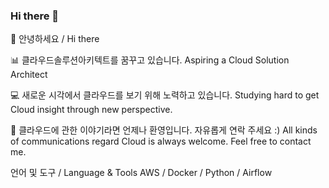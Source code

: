 ### Hi there 👋

<!--
**it-mnm/it-mnm** is a ✨ _special_ ✨ repository because its `README.md` (this file) appears on your GitHub profile.

Here are some ideas to get you started:

- 🔭 I’m currently working on ...
- 🌱 I’m currently learning ...
- 👯 I’m looking to collaborate on ...
- 🤔 I’m looking for help with ...
- 💬 Ask me about ...
- 📫 How to reach me: ...
- 😄 Pronouns: ...
- ⚡ Fun fact: ...
-->

👋 안녕하세요 / Hi there
 

📊 클라우드솔루션아키텍트를 꿈꾸고 있습니다. Aspiring a Cloud Solution Architect

💻 새로운 시각에서 클라우드를 보기 위해 노력하고 있습니다. Studying hard to get Cloud insight through new perspective.

💬 클라우드에 관한 이야기라면 언제나 환영입니다. 자유롭게 연락 주세요 :) All kinds of communications regard Cloud is always welcome. Feel free to contact me.

언어 및 도구 / Language & Tools
AWS / Docker / Python / Airflow 
